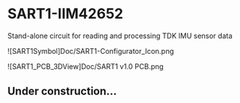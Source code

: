 # SART1-IIM42652
Stand-alone circuit for reading and processing TDK IMU sensor data

![SART1Symbol]Doc/SART1-Configurator_Icon.png

![SART1_PCB_3DView]Doc/SART1 v1.0 PCB.png

## Under construction...
